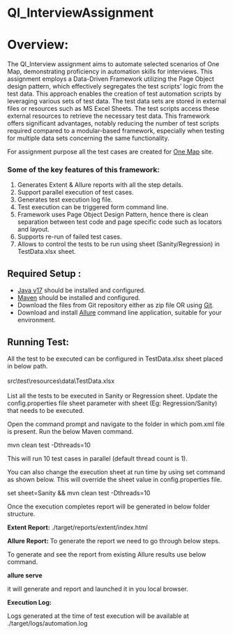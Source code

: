 # QI_InterviewAssignment
# Overview:
The QI_Interview assignment aims to automate selected scenarios of One Map, demonstrating proficiency in automation skills for interviews. This assignment employs a Data-Driven Framework utilizing the Page Object design pattern, which effectively segregates the test scripts' logic from the test data. This approach enables the creation of test automation scripts by leveraging various sets of test data. The test data sets are stored in external files or resources such as MS Excel Sheets. The test scripts access these external resources to retrieve the necessary test data. This framework offers significant advantages, notably reducing the number of test scripts required compared to a modular-based framework, especially when testing for multiple data sets concerning the same functionality.

For assignment purpose all the test cases are created for [One Map](https://www.onemap.gov.sg/) site.

### **Some of the key features of this framework:**

1. Generates Extent & Allure reports with all the step details.
2. Support parallel execution of test cases.
3. Generates test execution log file.
4. Test execution can be triggered form command line.
5. Framework uses Page Object Design Pattern, hence there is clean separation between test code and page specific code such as locators and layout.
6. Supports re-run of failed test cases.
7. Allows to control the tests to be run using sheet (Sanity/Regression) in TestData.xlsx sheet.

## **Required Setup :**

- [Java v17](https://java.tutorials24x7.com/blog/how-to-install-java-17-on-windows) should be installed and configured.
- [Maven](https://mkyong.com/maven/how-to-install-maven-in-windows/) should be installed and configured.
- Download the files from Git repository either as zip file OR using [Git](https://phoenixnap.com/kb/how-to-install-git-windows).
- Download and install [Allure](https://docs.qameta.io/allure/#_manual_installation) command line application, suitable for your environment.

## **Running Test:**
All the test to be executed can be configured in TestData.xlsx sheet placed in below path.<br><br>
src\test\resources\data\TestData.xlsx<br><br>
List all the tests to be executed in Sanity or Regression sheet. Update the config.properties file sheet parameter with sheet (Eg: Regression/Sanity) that needs to be executed.

Open the command prompt and navigate to the folder in which pom.xml file is present.
Run the below Maven command.

mvn clean test -Dthreads=10

This will run 10 test cases in parallel (default thread count is 1).

You can also change the execution sheet at run time by using set command as shown below. This will override the sheet value in config.properties file.

set sheet=Sanity && mvn clean test -Dthreads=10

Once the execution completes report will be generated in below folder structure.

**Extent Report:** 	./target/reports/extent/index.html

**Allure Report:** To generate the report we need to go through below steps.

To generate and see the report from existing Allure results use below command.

**allure serve**

it will generate and report and launched it in you local browser.

**Execution Log:** 

Logs generated at the time of test execution will be available at ./target/logs/automation.log

